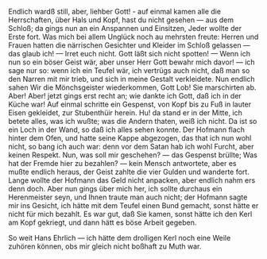 <a name="102"></a>

Endlich wardß still, aber, liehber Gott! - auf einmal
kamen alle die Herrschaften, über Hals und Kopf, hast
du nicht gesehen — aus dem Schloß; da gings nun an
ein Anspannen und Einsitzen, Jeder wollte der Erste fort.
Was mich bei allem Unglück noch au mehrsten freute: Herren 
und Frauen hatten die närrischen Gesichter und Kleider
im Schloß gelassen — das glaub ich! — Irret euch nicht.
Gott läßt sich nicht spotten! — Wenn ich nun so ein böser 
Geist wär, aber unser Herr Gott bewahr mich davor!
 — ich sage nur so: wenn ich ein Teufel wär, ich
vertrügs auch nicht, daß man so den Narren mit mir trieb,
und sich in meine Gestalt verkleidete. Nun endlich sahen
Wir die Mönchsgeister wiederkommen, Gott Lob! Sie marschirten 
ab. Aber! Aber! jetzt gings erst recht an; wie
dankte ich Gott, daß ich in der Küche war! Auf einmal
schritte ein Gespenst, von Kopf bis zu Fuß in lauter Eisen
gekleidet, zur Stubenthüir herein. Hu! da stand er in der
Mitte, ich betete alles, was ich wußte; was die Andern
thaten, weiß ich nicht. Da ist so ein Loch in der Wand,
so daß ich alles sehen konnte. Der Hofmann flach hinter 
dem Ofen, und hatte seine Kappe abgezogen, das that
ich nun wohl nicht, so bang ich auch war: denn vor dem
Satan hab ich wohl Furcht, aber keinen Respekt. Nun, 
was soll mir geschehen? — das Gespenst brüllte; Was
hat der Fremde hier zu bezahlen? — kein Mensch antwortete, 
aber es mußte endlich heraus, der Geist zahlte die
vier Gulden und wanderte fort. Lange wollte der Hofmann 
das Geld nicht anpacken, aber endlich nahm ers
denn doch. Aber nun gings über mich her, ich sollte durchaus 
ein Herenmeister seyn, und Ihnen traute man auch
nicht; der Hofmann sagte mir ins Gesicht, ich hätte mit
dem Teufel einen Bund gemacht, sonst hätte er nicht für
mich bezahlt. Es war gut, daß Sie kamen, sonst hätte
ich den Kerl am Kopf gekriegt, und dann hätt es böse
Arbeit gegeben.

So weit Hans Ehrlich — ich hätte dem drolligen
Kerl noch eine Weile zuhören können, obs mir gleich nicht
boßhaft zu Muth war.



